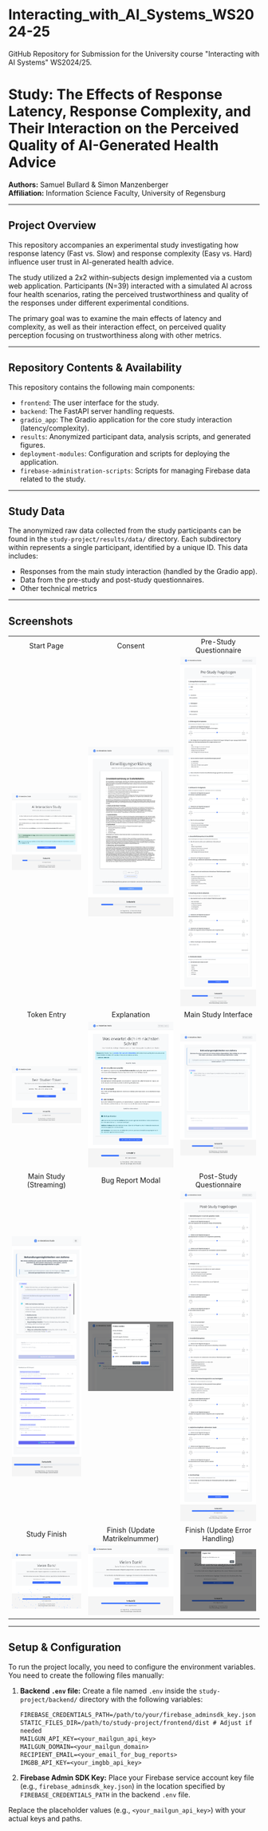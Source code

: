 # Interacting_with_AI_Systems_WS2024-25
GitHub Repository for Submission for the University course "Interacting with AI Systems" WS2024/25.

# Study: The Effects of Response Latency, Response Complexity, and Their Interaction on the Perceived Quality of AI-Generated Health Advice

**Authors:** Samuel Bullard & Simon Manzenberger  
**Affiliation:** Information Science Faculty, University of Regensburg

---

## Project Overview

This repository accompanies an experimental study investigating how response latency (Fast vs. Slow) and response complexity (Easy vs. Hard) influence user trust in AI-generated health advice.

The study utilized a 2x2 within-subjects design implemented via a custom web application. Participants (N=39) interacted with a simulated AI across four health scenarios, rating the perceived trustworthiness and quality of the responses under different experimental conditions.

The primary goal was to examine the main effects of latency and complexity, as well as their interaction effect, on perceived quality perception focusing on trustworthiness along with other metrics.

---

## Repository Contents & Availability

This repository contains the following main components:

*   `frontend`: The user interface for the study.
*   `backend`: The FastAPI server handling requests.
*   `gradio_app`: The Gradio application for the core study interaction (latency/complexity).
*   `results`: Anonymized participant data, analysis scripts, and generated figures.
*   `deployment-modules`: Configuration and scripts for deploying the application.
*   `firebase-administration-scripts`: Scripts for managing Firebase data related to the study.

---

## Study Data

The anonymized raw data collected from the study participants can be found in the `study-project/results/data/` directory. Each subdirectory within represents a single participant, identified by a unique ID.
This data includes:
*   Responses from the main study interaction (handled by the Gradio app).
*   Data from the pre-study and post-study questionnaires.
*   Other technical metrics

---

## Screenshots

<!-- Using HTML for better control over image size and layout -->
<table>
  <tr>
    <td align="center">Start Page</td>
    <td align="center">Consent</td>
    <td align="center">Pre-Study Questionnaire</td>
  </tr>
  <tr>
    <td><img src="showcase_images/start_page.png" alt="Start Page" max-height="400px"></td>
    <td><img src="showcase_images/consent_page.png" alt="Consent Page" max-height="400px"></td>
    <td><img src="showcase_images/pre-study_page.png" alt="Pre-Study Questionnaire Page" max-height="400px"></td>
  </tr>
  <tr>
    <td align="center">Token Entry</td>
    <td align="center">Explanation</td>
    <td align="center">Main Study Interface</td>
  </tr>
  <tr>
    <td><img src="showcase_images/token_page.png" alt="Token Entry Page" max-height="400px"></td>
    <td><img src="showcase_images/explanation_page.png" alt="Explanation Page" max-height="400px"></td>
    <td><img src="showcase_images/main_page.png" alt="Main Study Page" max-height="400px"></td>
  </tr>
   <tr>
    <td align="center">Main Study (Streaming)</td>
    <td align="center">Bug Report Modal</td>
    <td align="center">Post-Study Questionnaire</td>
  </tr>
  <tr>
    <td><img src="showcase_images/main_page_chatbot_streaming.png" alt="Main Study Page with Streaming Response" max-height="400px"></td>
    <td><img src="showcase_images/bug_report_modal.png" alt="Bug Report Modal" max-height="400px"></td>
    <td><img src="showcase_images/post-study_page.png" alt="Post-Study Questionnaire Page" max-height="400px"></td>
  </tr>
  <tr>
    <td align="center">Study Finish</td>
    <td align="center">Finish (Update Matrikelnummer)</td>
    <td align="center">Finish (Update Error Handling)</td>
  </tr>
  <tr>
    <td><img src="showcase_images/study_finish_page.png" alt="Study Finish Page" max-height="400px"></td>
    <td><img src="showcase_images/study_finish_page_update_matrikelnummer.png" alt="Study Finish Page with Matrikelnummer Update" max-height="400px"></td>
    <td><img src="showcase_images/study_finish_page_update_matrikelnummer_example_of_errorhandling.png" alt="Study Finish Page Matrikelnummer Update Error Handling" max-height="400px"></td>
  </tr>
</table>

---

## Setup & Configuration

To run the project locally, you need to configure the environment variables. You need to create the following files manually:

1.  **Backend `.env` file:** Create a file named `.env` inside the `study-project/backend/` directory with the following variables:
    ```
    FIREBASE_CREDENTIALS_PATH=/path/to/your/firebase_adminsdk_key.json
    STATIC_FILES_DIR=/path/to/study-project/frontend/dist # Adjust if needed
    MAILGUN_API_KEY=<your_mailgun_api_key>
    MAILGUN_DOMAIN=<your_mailgun_domain>
    RECIPIENT_EMAIL=<your_email_for_bug_reports>
    IMGBB_API_KEY=<your_imgbb_api_key>
    ```

2.  **Firebase Admin SDK Key:** Place your Firebase service account key file (e.g., `firebase_adminsdk_key.json`) in the location specified by `FIREBASE_CREDENTIALS_PATH` in the backend `.env` file.

Replace the placeholder values (e.g., `<your_mailgun_api_key>`) with your actual keys and paths.
